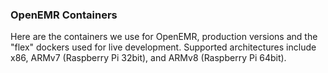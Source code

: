 ### OpenEMR Containers

Here are the containers we use for OpenEMR, production versions and the "flex" dockers used for live development. Supported architectures include x86, ARMv7 (Raspberry Pi 32bit), and ARMv8 (Raspberry Pi 64bit).